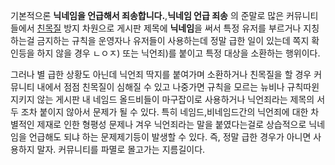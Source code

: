 기본적으론 **닉네임을 언급해서 죄송합니다.**,**닉네임 언급 죄송** 의 준말로 많은 커뮤니티들에서
[친목질](%EC%B9%9C%EB%AA%A9%EC%A7%88.md) 방지 차원으로 게시판 제목에 **닉네임**을 써서 특정 유저를
부르거나 지칭하는걸 금지하는 규칙을 운영자나 유저들이 사용하는데 정말 급한 일이 있는데 쪽지 확인등을 하지 않을 경우 ㄴㅇㅈ) 또는
닉언죄)를 붙이고 특정 대상을 소환하는 행위이다.

그러나 별 급한 상황도 아닌데 닉언죄 딱지를 붙여가며 소환하거나 친목질을 할 경우 커뮤니티 내에서 점점 친목질이 심해질 수 있고 나중가면
규칙을 모르는 뉴비나 규칙따윈 지키지 않는 게시판 내 네임드 올드비들이 마구잡이로 사용하거나 닉언죄라는 제목의 서두 조차 붙이지 않아서
문제가 될 수 있다. 특히 네임드,비네임드간의 닉언죄에 대한 차별적인 제재로 인한 형평성 문제나 겨우 닉언죄라는 말을 붙였다는걸로 상습적으로
닉네임을 언급해도 되냐 하는 문제제기등이 발생할 수 있다. 즉, 정말 급한 경우가 아니면 사용하지 말자. 커뮤니티를 파멸로 몰고가는
지름길이다.

